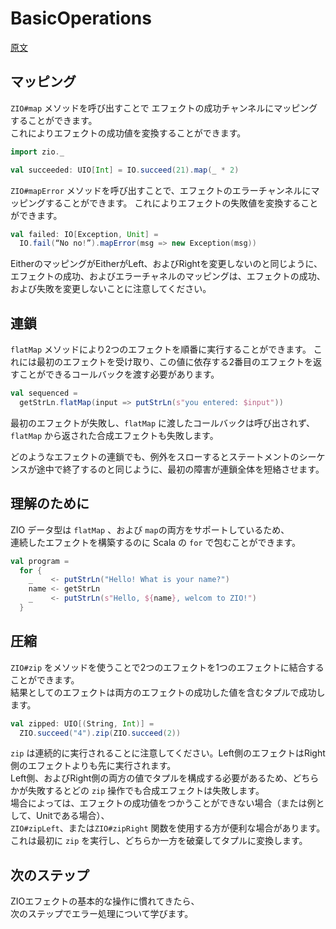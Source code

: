 # BasicOperations

[原文](https://zio.dev/docs/overview/overview_basic_operations)

## マッピング

`ZIO#map` メソッドを呼び出すことで エフェクトの成功チャンネルにマッピングすることができます。  
これによりエフェクトの成功値を変換することができます。
```scala
import zio._

val succeeded: UIO[Int] = IO.succeed(21).map(_ * 2)
```

`ZIO#mapError` メソッドを呼び出すことで、エフェクトのエラーチャンネルにマッピングすることができます。
これによりエフェクトの失敗値を変換することができます。
```scala
val failed: IO[Exception, Unit] =
  IO.fail(“No no!”).mapError(msg => new Exception(msg))
```

EitherのマッピングがEitherがLeft、およびRightを変更しないのと同じように、エフェクトの成功、およびエラーチャネルのマッピングは、エフェクトの成功、および失敗を変更しないことに注意してください。

## 連鎖

`flatMap` メソッドにより2つのエフェクトを順番に実行することができます。
これには最初のエフェクトを受け取り、この値に依存する2番目のエフェクトを返すことができるコールバックを渡す必要があります。
```scala
val sequenced =
  getStrLn.flatMap(input => putStrLn(s"you entered: $input"))
```

最初のエフェクトが失敗し、`flatMap` に渡したコールバックは呼び出されず、`flatMap` から返された合成エフェクトも失敗します。

どのようなエフェクトの連鎖でも、例外をスローするとステートメントのシーケンスが途中で終了するのと同じように、最初の障害が連鎖全体を短絡させます。

## 理解のために

ZIO データ型は `flatMap` 、および `map`の両方をサポートしているため、  
連続したエフェクトを構築するのに Scala の `for` で包むことができます。
```scala
val program =
  for {
    _    <- putStrLn("Hello! What is your name?")
    name <- getStrLn
    _    <- putStrLn(s"Hello, ${name}, welcom to ZIO!")
  }
```

## 圧縮

`ZIO#zip` をメソッドを使うことで2つのエフェクトを1つのエフェクトに結合することができます。  
結果としてのエフェクトは両方のエフェクトの成功した値を含むタプルで成功します。
```scala
val zipped: UIO[(String, Int)] = 
  ZIO.succeed("4").zip(ZIO.succeed(2))
```

`zip` は連続的に実行されることに注意してください。Left側のエフェクトはRight側のエフェクトよりも先に実行されます。  
Left側、およびRight側の両方の値でタプルを構成する必要があるため、どちらかが失敗するとどの `zip` 操作でも合成エフェクトは失敗します。  
場合によっては、エフェクトの成功値をつかうことができない場合（または例として、Unitである場合）、  
`ZIO#zipLeft`、または`ZIO#zipRight` 関数を使用する方が便利な場合があります。  
これは最初に `zip` を実行し、どちらか一方を破棄してタプルに変換します。

## 次のステップ

ZIOエフェクトの基本的な操作に慣れてきたら、  
次のステップでエラー処理について学びます。
